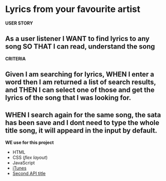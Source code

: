 # Lyrics from your favourite artist

**USER STORY**

## As a user listener I WANT to find lyrics to any song SO THAT I can read, understand the song

**CRITERIA**

## Given I am searching for lyrics, WHEN I enter a word then I am returned a list of search results, and THEN  I can select one of those and get the lyrics of the song that I was looking for.

## WHEN I search again for the same song, the sata has been save and I dont need to type the whole title song, it will appeard in the input by default.

__WE use for this project__

- HTML
- CSS (*flex layout*)
- JavaScript
- [iTunes]("https://affiliate.itunes.apple.com/resources/documentation/itunes-store-web-service-search-api/")
- [Second API title](https...)







